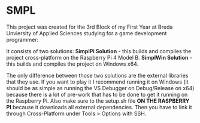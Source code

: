 # SMPL
 This project was created for the 3rd Block of my First Year at Breda Unviersity of Applied Sciences studying for a game development programmer:
 
 It consists of two solutions:
**SimplPi Solution** - this builds and compiles the project cross-platform on the Raspberry Pi 4 Model B.
**SimplWin Solution** - this builds and compiles the project on Windows x64. 

The only difference between those two solutions are the external libraries that they use. If you want to play it I recommend running it on Windows (it should be as simple as running the VS Debugger on Debug/Release on x64) because there is a lot of pre-work that has to be done to get it running on the Raspberry Pi. Also make sure to the setup.sh file **ON THE RASPBERRY PI** because it downloads all external dependencies. Then you have to link it through Cross-Platform under Tools > Options with SSH. 
